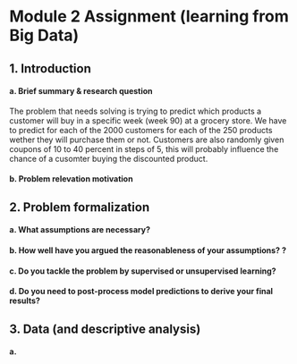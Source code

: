 # Module 2 Assignment (learning from Big Data)

## 1. Introduction

#### a. Brief summary & research question
The problem that needs solving is trying to predict which products a customer will buy in a specific week (week 90) at a grocery store. We have to predict for each of the 2000 customers for each of the 250 products wether they will purchase them or not. Customers are also randomly given coupons of 10 to 40 percent in steps of 5, this will probably influence the chance of a cusomter buying the discounted product.

#### b. Problem relevation motivation



## 2. Problem formalization
#### a. What assumptions are necessary? 
#### b. How well have you argued the reasonableness of your assumptions? ? 
#### c. Do you tackle the problem by supervised or unsupervised learning? 
#### d. Do you need to post-process model predictions to derive your final results? 

## 3. Data (and descriptive analysis)
#### a. 
